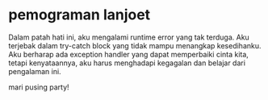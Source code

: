 # pemograman lanjoet
Dalam patah hati ini, aku mengalami runtime error yang tak terduga. Aku terjebak dalam try-catch block yang tidak mampu menangkap kesedihanku. Aku berharap ada exception handler yang dapat memperbaiki cinta kita, tetapi kenyataannya, aku harus menghadapi kegagalan dan belajar dari pengalaman ini.

mari pusing party!